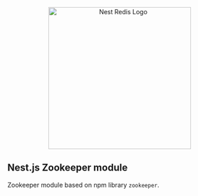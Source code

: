 <p align="center">
  <img src="https://user-images.githubusercontent.com/43048524/207542441-e0c0d1fa-d15f-4b77-9a0d-77888d5bce7b.png" width="320" alt="Nest Redis Logo" />
</p>

## Nest.js Zookeeper module
Zookeeper module based on npm library `zookeeper`.
